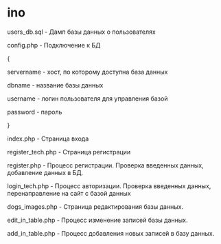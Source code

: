# ino

users_db.sql - Дамп базы данных о пользователях

config.php - Подключение к БД

{

servername - хост, по которому доступна база данных

dbname - название базы данных

username - логин пользователя для управления базой

password - пароль

}

index.php - Страница входа

register_tech.php - Страница регистрации

register.php - Процесс регистрации. Проверка введенных данных, добавление данных в БД.

login_tech.php - Процесс авторизации. Проверка введенных данных, перенаправление на сайт c базой данных

dogs_images.php - Страница редактирования базы данных.

edit_in_table.php - Процесс изменение записей базы данных.

add_in_table.php - Процесс добавления новых записей в базу данных.

